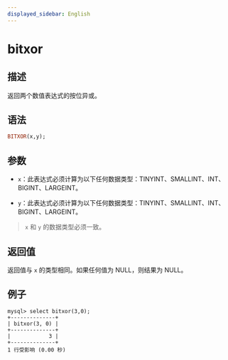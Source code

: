 ```yaml
---
displayed_sidebar: English
---
```



# bitxor

## 描述

返回两个数值表达式的按位异或。

## 语法

```Haskell
BITXOR(x,y);
```

## 参数

- `x`：此表达式必须计算为以下任何数据类型：TINYINT、SMALLINT、INT、BIGINT、LARGEINT。

- `y`：此表达式必须计算为以下任何数据类型：TINYINT、SMALLINT、INT、BIGINT、LARGEINT。

> `x` 和 `y` 的数据类型必须一致。

## 返回值

返回值与 `x` 的类型相同。如果任何值为 NULL，则结果为 NULL。

## 例子

```Plain Text
mysql> select bitxor(3,0);
+--------------+
| bitxor(3, 0) |
+--------------+
|            3 |
+--------------+
1 行受影响 (0.00 秒)